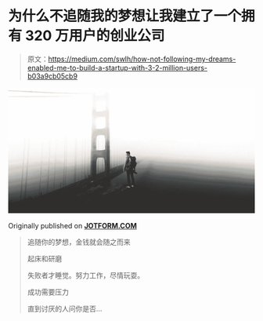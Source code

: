 # 为什么不追随我的梦想让我建立了一个拥有 320 万用户的创业公司

> 原文：<https://medium.com/swlh/how-not-following-my-dreams-enabled-me-to-build-a-startup-with-3-2-million-users-b03a9cb05cb9>

![](img/d241574a16e8e6cf3dcf1bee91021ab5.png)

Originally published on [**JOTFORM.COM**](http://jotform.com)

> 追随你的梦想，金钱就会随之而来
> 
> 起床和研磨
> 
> 失败者才睡觉。努力工作，尽情玩耍。
> 
> 成功需要压力
> 
> 直到讨厌的人问你是否…
